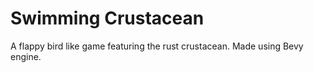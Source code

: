 # Swimming Crustacean
A flappy bird like game featuring the rust crustacean. Made using Bevy engine.
